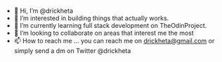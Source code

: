 - 👋 Hi, I’m @drickheta
- 👀 I’m interested in building things that actually works.
- 🌱 I’m currently learning full stack development on TheOdinProject.
- 💞️ I’m looking to collaborate on areas that interest me the most
- 📫 How to reach me ... you can reach me on drickheta@gmail.com or simply send a dm on Twitter @drickheta

<!---
drickheta/drickheta is a ✨ special ✨ repository because its `README.md` (this file) appears on your GitHub profile.
You can click the Preview link to take a look at your changes.
--->
